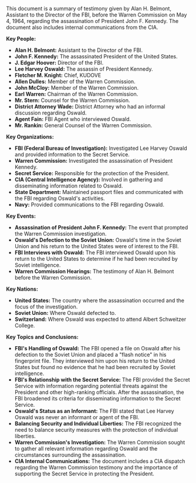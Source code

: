 This document is a summary of testimony given by Alan H. Belmont, Assistant to the Director of the FBI, before the Warren Commission on May 4, 1964, regarding the assassination of President John F. Kennedy. The document also includes internal communications from the CIA.

**Key People:**

*   **Alan H. Belmont:** Assistant to the Director of the FBI.
*   **John F. Kennedy:** The assassinated President of the United States.
*   **J. Edgar Hoover:** Director of the FBI.
*   **Lee Harvey Oswald:** The assassin of President Kennedy.
*   **Fletcher M. Knight:** Chief, KUDOVE
*   **Allen Dulles:** Member of the Warren Commission.
*   **John McCloy:** Member of the Warren Commission.
*   **Earl Warren:** Chairman of the Warren Commission.
*   **Mr. Stern:** Counsel for the Warren Commission.
*   **District Attorney Wade:** District Attorney who had an informal discussion regarding Oswald.
*   **Agent Fain:** FBI Agent who interviewed Oswald.
*   **Mr. Rankin:** General Counsel of the Warren Commission.

**Key Organizations:**

*   **FBI (Federal Bureau of Investigation):** Investigated Lee Harvey Oswald and provided information to the Secret Service.
*   **Warren Commission:** Investigated the assassination of President Kennedy.
*   **Secret Service:** Responsible for the protection of the President.
*   **CIA (Central Intelligence Agency):** Involved in gathering and disseminating information related to Oswald.
*   **State Department:** Maintained passport files and communicated with the FBI regarding Oswald's activities.
*   **Navy:** Provided communications to the FBI regarding Oswald.

**Key Events:**

*   **Assassination of President John F. Kennedy:** The event that prompted the Warren Commission investigation.
*   **Oswald's Defection to the Soviet Union:** Oswald's time in the Soviet Union and his return to the United States were of interest to the FBI.
*   **FBI Interviews with Oswald:** The FBI interviewed Oswald upon his return to the United States to determine if he had been recruited by Soviet intelligence.
*   **Warren Commission Hearings:** The testimony of Alan H. Belmont before the Warren Commission.

**Key Nations:**

*   **United States:** The country where the assassination occurred and the focus of the investigation.
*   **Soviet Union:** Where Oswald defected to.
*   **Switzerland:** Where Oswald was expected to attend Albert Schweitzer College.

**Key Topics and Conclusions:**

*   **FBI's Handling of Oswald:** The FBI opened a file on Oswald after his defection to the Soviet Union and placed a "flash notice" in his fingerprint file. They interviewed him upon his return to the United States but found no evidence that he had been recruited by Soviet intelligence.
*   **FBI's Relationship with the Secret Service:** The FBI provided the Secret Service with information regarding potential threats against the President and other high-ranking officials. After the assassination, the FBI broadened its criteria for disseminating information to the Secret Service.
*   **Oswald's Status as an Informant:** The FBI stated that Lee Harvey Oswald was never an informant or agent of the FBI.
*   **Balancing Security and Individual Liberties:** The FBI recognized the need to balance security measures with the protection of individual liberties.
*   **Warren Commission's Investigation:** The Warren Commission sought to gather all relevant information regarding Oswald and the circumstances surrounding the assassination.
*   **CIA Internal Communications:** The document includes a CIA dispatch regarding the Warren Commission testimony and the importance of supporting the Secret Service in protecting the President.

